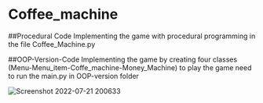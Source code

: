 # Coffee_machine
##Procedural Code
Implementing the game with procedural programming in the file Coffee_Machine.py

##OOP-Version-Code
Implementing the game by creating four classes (Menu-Menu_item-Coffe_machine-Money_Machine)
to play the game need to run the main.py in OOP-version folder

![Screenshot 2022-07-21 200633](https://user-images.githubusercontent.com/85132939/180283461-968eade5-3122-4cec-9dcc-786f09ed5cf0.png)
